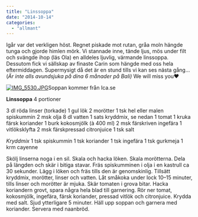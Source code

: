 ```yaml
---
title: "Linssoppa"
date: "2014-10-14"
categories: 
  - "allmant"
---
```


Igår var det verkligen höst. Regnet piskade mot rutan, gråa moln hängde tunga och gjorde himlen mörk. Vi stannade inne, tände ljus, mös under filt och svängde ihop (läs Ola) en alldeles ljuvlig, värmande linssoppa. Dessutom fick vi sällskap av finaste Carin som hängde med oss hela eftermiddagen. Supermysigt då det är en stund tills vi kan ses nästa gång...(_Är inte alls avundsjuka på dina 6 månader på Bali)_ We will miss you❤️  
  
[![IMG_5530.JPG](/static/img/IMG_5530.jpg)](http://import.local/wp-content/uploads/2014/10/IMG_5530.jpg)Soppan kommer från Ica.se

**Linssoppa** 4 portioner

3 dl röda linser (torkade) 1 gul lök 2 morötter 1 tsk hel eller malen spiskummin 2 msk olja 8 dl vatten 1 sats kryddmix, se nedan 1 tomat 1 kruka färsk koriander 1 burk kokosmjölk (à 400 ml) 2 msk färskriven ingefära 1 vitlöksklyfta 2 msk färskpressad citronjuice 1 tsk salt

_Kryddmix_ 1 tsk spiskummin 1 tsk koriander 1 tsk ingefära 1 tsk gurkmeja 1 krm cayenne

Skölj linserna noga i en sil. Skala och hacka löken. Skala morötterna. Dela på längden och skär i bitiga stavar. Fräs spiskumminen i olja i en kastrull ca 30 sekunder. Lägg i löken och fräs tills den är genomskinlig. Tillsätt kryddmix, morötter, linser och vatten. Låt småkoka under lock 10–15 minuter, tills linser och morötter är mjuka. Skär tomaten i grova bitar. Hacka koriandern grovt, spara några hela blad till garnering. Rör ner tomat, kokosmjölk, ingefära, färsk koriander, pressad vitlök och citronjuice. Krydda med salt. Sjud ytterligare 5 minuter. Häll upp soppan och garnera med koriander. Servera med naanbröd.
